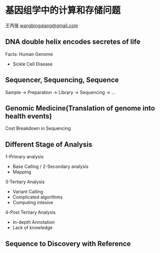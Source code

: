 # 基因组学中的计算和存储问题
王丙强 wangbingqiang@gmail.com

## DNA double helix encodes secretes of life

Facts: Human Genome
* Sickle Cell Disease

## Sequencer, Sequencing, Sequence

Sample -> Preparation -> Library -> Sequencing -> ...

## Genomic Medicine(Translation of genome into health events)

Cost Breakdown in Sequencing

## Different Stage of Analysis
1-Primary analysis
* Base Calling / 
2-Secondary analysis
* Mapping

3-Tertiary Analysis
* Variant Calling
* Complicated algorithms
* Computing intesive

4-Post Tertiary Analysis
* In-depth Annotation
* Lack of knowledge

## Sequence to Discovery with Reference

